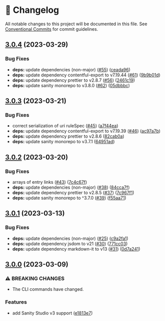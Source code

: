 <!-- markdownlint-disable --><!-- textlint-disable -->

# 📓 Changelog

All notable changes to this project will be documented in this file. See
[Conventional Commits](https://conventionalcommits.org) for commit guidelines.

## [3.0.4](https://github.com/sanity-io/contentful-to-sanity/compare/v3.0.3...v3.0.4) (2023-03-29)

### Bug Fixes

- **deps:** update dependencies (non-major) ([#55](https://github.com/sanity-io/contentful-to-sanity/issues/55)) ([ceada96](https://github.com/sanity-io/contentful-to-sanity/commit/ceada9691bd1c57d028109403856bb80078e082b))
- **deps:** update dependency contentful-export to v7.19.44 ([#61](https://github.com/sanity-io/contentful-to-sanity/issues/61)) ([9b9b01d](https://github.com/sanity-io/contentful-to-sanity/commit/9b9b01d443a38a9e3f1d7ba37d4521f01d4a3619))
- **deps:** update dependency prettier to v2.8.7 ([#56](https://github.com/sanity-io/contentful-to-sanity/issues/56)) ([2461c19](https://github.com/sanity-io/contentful-to-sanity/commit/2461c190c20bdc31a2422e9598bff3f1b523bd99))
- **deps:** update sanity monorepo to v3.8.0 ([#62](https://github.com/sanity-io/contentful-to-sanity/issues/62)) ([05dbbbc](https://github.com/sanity-io/contentful-to-sanity/commit/05dbbbc3c1b5de46901e6c90e1f126987e1ecf15))

## [3.0.3](https://github.com/sanity-io/contentful-to-sanity/compare/v3.0.2...v3.0.3) (2023-03-21)

### Bug Fixes

- correct serialization of uri ruleSpec ([#45](https://github.com/sanity-io/contentful-to-sanity/issues/45)) ([a7f44ea](https://github.com/sanity-io/contentful-to-sanity/commit/a7f44eafa49cf4f16e9e57c6969f4019fa7a3e8d))
- **deps:** update dependency contentful-export to v7.19.39 ([#46](https://github.com/sanity-io/contentful-to-sanity/issues/46)) ([ac97a7b](https://github.com/sanity-io/contentful-to-sanity/commit/ac97a7b9fc0650f97903bc2017338f5d6917a1b6))
- **deps:** update dependency prettier to v2.8.6 ([82cab0a](https://github.com/sanity-io/contentful-to-sanity/commit/82cab0acedf64a4f8bc0c0875003fc19154ee88a))
- **deps:** update sanity monorepo to v3.7.1 ([64951ad](https://github.com/sanity-io/contentful-to-sanity/commit/64951ad23d788cb044831326e013506ab26b5d12))

## [3.0.2](https://github.com/sanity-io/contentful-to-sanity/compare/v3.0.1...v3.0.2) (2023-03-20)

### Bug Fixes

- arrays of entry links ([#43](https://github.com/sanity-io/contentful-to-sanity/issues/43)) ([7c4c67f](https://github.com/sanity-io/contentful-to-sanity/commit/7c4c67fee45a83813c47bd52f12f1caea8c18a5e))
- **deps:** update dependencies (non-major) ([#38](https://github.com/sanity-io/contentful-to-sanity/issues/38)) ([84cca7f](https://github.com/sanity-io/contentful-to-sanity/commit/84cca7f9a5d7df24adab78dd8d25516390e2c520))
- **deps:** update dependency prettier to v2.8.5 ([#37](https://github.com/sanity-io/contentful-to-sanity/issues/37)) ([7c967f1](https://github.com/sanity-io/contentful-to-sanity/commit/7c967f1af2625f63a283dff19239ffb451b0fcc7))
- **deps:** update sanity monorepo to ^3.7.0 ([#39](https://github.com/sanity-io/contentful-to-sanity/issues/39)) ([f55aa71](https://github.com/sanity-io/contentful-to-sanity/commit/f55aa71e2fab1414c4a821627f7780ad7ced6461))

## [3.0.1](https://github.com/sanity-io/contentful-to-sanity/compare/v3.0.0...v3.0.1) (2023-03-13)

### Bug Fixes

- **deps:** update dependencies (non-major) ([#25](https://github.com/sanity-io/contentful-to-sanity/issues/25)) ([c9a2fa1](https://github.com/sanity-io/contentful-to-sanity/commit/c9a2fa17020adfdc00727685d098ede575c6ce12))
- **deps:** update dependency jsdom to v21 ([#30](https://github.com/sanity-io/contentful-to-sanity/issues/30)) ([771cc03](https://github.com/sanity-io/contentful-to-sanity/commit/771cc037b31b6beaffc886f3d23ffe6ae46b666e))
- **deps:** update dependency markdown-it to v13 ([#31](https://github.com/sanity-io/contentful-to-sanity/issues/31)) ([0d7a241](https://github.com/sanity-io/contentful-to-sanity/commit/0d7a24121251f3428afe7c59c7c8d9e5ff294d89))

## [3.0.0](https://github.com/sanity-io/contentful-to-sanity/compare/v2.1.0...v3.0.0) (2023-03-09)

### ⚠ BREAKING CHANGES

- The CLI commands have changed.

### Features

- add Sanity Studio v3 support ([e1813e7](https://github.com/sanity-io/contentful-to-sanity/commit/e1813e70d0853f3e88ec79ce1f3bce08bc8302ab))
